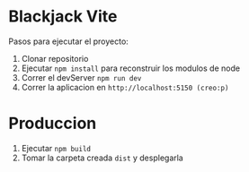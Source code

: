 
# Blackjack Vite
Pasos para ejecutar el proyecto:

1. Clonar repositorio 
2. Ejecutar ```npm install``` para reconstruir los modulos de node 
3. Correr el devServer ```npm run dev```
4. Correr la aplicacion en ```http://localhost:5150 (creo:p)```

# Produccion
1. Ejecutar ```npm build```
2. Tomar la carpeta creada ```dist``` y desplegarla

